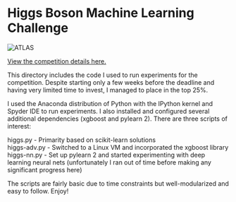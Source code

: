 Higgs Boson Machine Learning Challenge
======

<img src="https://kaggle2.blob.core.windows.net/competitions/kaggle/3887/media/ATLASEXP_image.png" alt="ATLAS" title="ATLAS" />

<a href="http://www.kaggle.com/c/higgs-boson">View the competition details here.</a><br/>

This directory includes the code I used to run experiments for the competition.  Despite starting only a few weeks before the deadline and having very limited time to invest, I managed to place in the top 25%.<br/>

I used the Anaconda distribution of Python with the IPython kernel and Spyder IDE to run experiments.  I also installed and configured several additional dependencies (xgboost and pylearn 2).  There are three scripts of interest:<br/>

higgs.py - Primarity based on scikit-learn solutions<br/>
higgs-adv.py - Switched to a Linux VM and incorporated the xgboost library<br/>
higgs-nn.py - Set up pylearn 2 and started experimenting with deep learning neural nets (unfortunately I ran out of time before making any significant progress here)<br/>

The scripts are fairly basic due to time constraints but well-modularized and easy to follow.  Enjoy!
